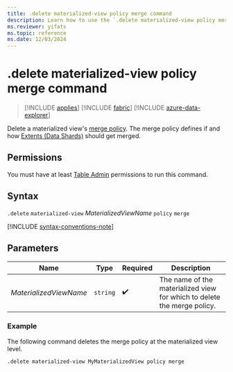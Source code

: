 ```yaml
---
title: .delete materialized-view policy merge command
description: Learn how to use the `.delete materialized-view policy merge` command to delete a materialized view's merge policy.
ms.reviewer: yifats
ms.topic: reference
ms.date: 12/03/2024
---
```

# .delete materialized-view policy merge command

> [!INCLUDE [applies](../includes/applies-to-version/applies.md)] [!INCLUDE [fabric](../includes/applies-to-version/fabric.md)] [!INCLUDE [azure-data-explorer](../includes/applies-to-version/azure-data-explorer.md)]

Delete a materialized view's [merge policy](merge-policy.md). The merge policy defines if and how [Extents (Data Shards)](../management/extents-overview.md) should get merged.

## Permissions

You must have at least [Table Admin](../access-control/role-based-access-control.md) permissions to run this command.

## Syntax

`.delete` `materialized-view` *MaterializedViewName* `policy` `merge`

[!INCLUDE [syntax-conventions-note](../includes/syntax-conventions-note.md)]

## Parameters

|Name|Type|Required|Description|
|--|--|--|--|
|*MaterializedViewName*| `string` | :heavy_check_mark:|The name of the materialized view for which to delete the merge policy.|

### Example

The following command deletes the merge policy at the materialized view level.

```kusto
.delete materialized-view MyMaterializedView policy merge 
```
